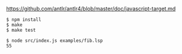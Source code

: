 https://github.com/antlr/antlr4/blob/master/doc/javascript-target.md

```
$ npm install
$ make
$ make test
```

```
$ node src/index.js examples/fib.lsp
55
```
